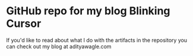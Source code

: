 # GitHub repo for my blog Blinking Cursor
If you'd like to read about what I do with the artifacts in the repository you can check out my blog at adityawagle.com
